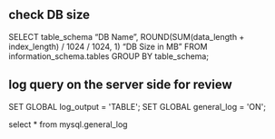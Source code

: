 ## check DB size

SELECT table_schema “DB Name”,
ROUND(SUM(data_length + index_length) / 1024 / 1024, 1) “DB Size in MB”
FROM information_schema.tables
GROUP BY table_schema;


## log query on the server side for review

SET GLOBAL log_output = 'TABLE';
SET GLOBAL general_log = 'ON';

select * from mysql.general_log

